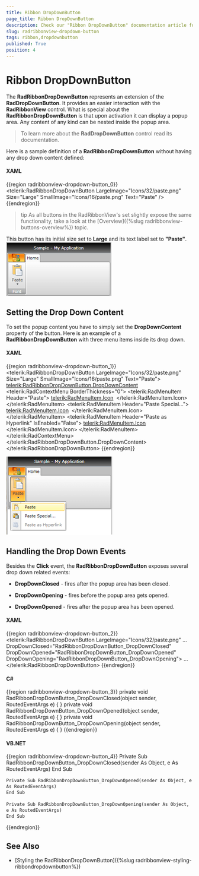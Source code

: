 ```yaml
---
title: Ribbon DropDownButton
page_title: Ribbon DropDownButton
description: Check our "Ribbon DropDownButton" documentation article for the RadRibbonView WPF control.
slug: radribbonview-dropdown-button
tags: ribbon,dropdownbutton
published: True
position: 4
---
```


# Ribbon DropDownButton

The __RadRibbonDropDownButton__ represents an extension of the __RadDropDownButton__. It provides an easier interaction with the __RadRibbonView__ control. What is special about the __RadRibbonDropDownButton__ is that upon activation it can display a popup area. Any content of any kind can be nested inside the popup area.			

>To learn more about the __RadDropDownButton__ control read its documentation.				

Here is a sample definition of a __RadRibbonDropDownButton__ without having any drop down content defined:			

#### __XAML__
{{region radribbonview-dropdown-button_0}}
	<telerik:RadRibbonDropDownButton LargeImage="Icons/32/paste.png" 
	                                 Size="Large"
	                                 SmallImage="Icons/16/paste.png"
	                                 Text="Paste" />
{{endregion}}

>tip As all buttons in the RadRibbonView's set slightly expose the same functionality, take a look at the [Overview]({%slug radribbonview-buttons-overview%}) topic.			

This button has its initial size set to __Large__ and its text label set to __"Paste"__.
![](images/RibbonView_Buttons_DropDownButton.png)

## Setting the Drop Down Content

To set the popup content you have to simply set the __DropDownContent__ property of the button. Here is an example of a __RadRibbonDropDownButton__ with three menu items inside its drop down.				

#### __XAML__
{{region radribbonview-dropdown-button_1}}
	<telerik:RadRibbonDropDownButton LargeImage="Icons/32/paste.png" 
	                                 Size="Large"
	                                 SmallImage="Icons/16/paste.png"
	                                 Text="Paste">
	    <telerik:RadRibbonDropDownButton.DropDownContent>
	        <telerik:RadContextMenu BorderThickness="0">
	            <telerik:RadMenuItem Header="Paste">
	                <telerik:RadMenuItem.Icon>
	                    <Image Source="Icons/16/paste.png" />
	                </telerik:RadMenuItem.Icon>
	            </telerik:RadMenuItem>
	            <telerik:RadMenuItem Header="Paste Special...">
	                <telerik:RadMenuItem.Icon>
	                    <Image Source="Icons/16/pastespecial.png" />
	                </telerik:RadMenuItem.Icon>
	            </telerik:RadMenuItem>
	            <telerik:RadMenuItem Header="Paste as Hyperlink" IsEnabled="False">
	                <telerik:RadMenuItem.Icon>
	                    <Image Source="Icons/16/pastehyperlink.png" />
	                </telerik:RadMenuItem.Icon>
	            </telerik:RadMenuItem>
	        </telerik:RadContextMenu>
	    </telerik:RadRibbonDropDownButton.DropDownContent>
	</telerik:RadRibbonDropDownButton>
{{endregion}}

![](images/RibbonView_Buttons_DropDownButton_DDContent.png)

## Handling the Drop Down Events

Besides the __Click__ event, the __RadRibbonDropDownButton__ exposes several drop down related events:				

* __DropDownClosed__ - fires after the popup area has been closed.					

* __DropDownOpening__ - fires before the popup area gets opened.					

* __DropDownOpened__ - fires after the popup area has been opened.					

#### __XAML__
{{region radribbonview-dropdown-button_2}}
	<telerik:RadRibbonDropDownButton LargeImage="Icons/32/paste.png" 
	                                 ...
	                                 DropDownClosed="RadRibbonDropDownButton_DropDownClosed"
	                                 DropDownOpened="RadRibbonDropDownButton_DropDownOpened"
	                                 DropDownOpening="RadRibbonDropDownButton_DropDownOpening">
	 ...
	</telerik:RadRibbonDropDownButton>
{{endregion}}

#### __C#__
{{region radribbonview-dropdown-button_3}}
	private void RadRibbonDropDownButton_DropDownClosed(object sender, RoutedEventArgs e)
	{
	}
	private void RadRibbonDropDownButton_DropDownOpened(object sender, RoutedEventArgs e)
	{
	}
	private void RadRibbonDropDownButton_DropDownOpening(object sender, RoutedEventArgs e)
	{
	}
{{endregion}}

#### __VB.NET__
{{region radribbonview-dropdown-button_4}}
	Private Sub RadRibbonDropDownButton_DropDownClosed(sender As Object, e As RoutedEventArgs)
	End Sub
	
	Private Sub RadRibbonDropDownButton_DropDownOpened(sender As Object, e As RoutedEventArgs)
	End Sub
	
	Private Sub RadRibbonDropDownButton_DropDownOpening(sender As Object, e As RoutedEventArgs)
	End Sub
{{endregion}}

## See Also
 * [Styling the RadRibbonDropDownButton]({%slug radribbonview-styling-ribbondropdownbutton%})
